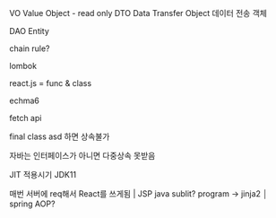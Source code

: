 
VO Value Object - read only
DTO Data Transfer Object 데이터 전송 객체

DAO Entity

chain rule?

lombok

react.js = func & class

echma6

fetch api

final class asd 하면 상속불가

자바는 인터페이스가 아니면 다중상속 못받음

JIT 적용시기 JDK11

매번 서버에 req해서 React를 쓰게됨
 |
JSP java sublit? program -> jinja2
 │
spring
AOP?
